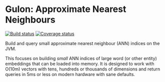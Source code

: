 # Gulon: Approximate Nearest Neighbours

[![Build status](https://img.shields.io/travis/tixxit/gulon/master.svg)](https://travis-ci.org/tixxit/gulon)
[![Coverage status](https://img.shields.io/codecov/c/github/tixxit/gulon/master.svg)](https://codecov.io/github/tixxit/gulon)

Build and query small approximate nearest neighbour (ANN) indices on the JVM.

This focuses on building _small_ ANN indices of large word (or other entity)
embeddings that can be loaded into memory. It is designed to work with O(10m)
vectors with tens, hundreds or thousands of dimensions and return queries in
5ms or less on modern hardware with sane defaults.
